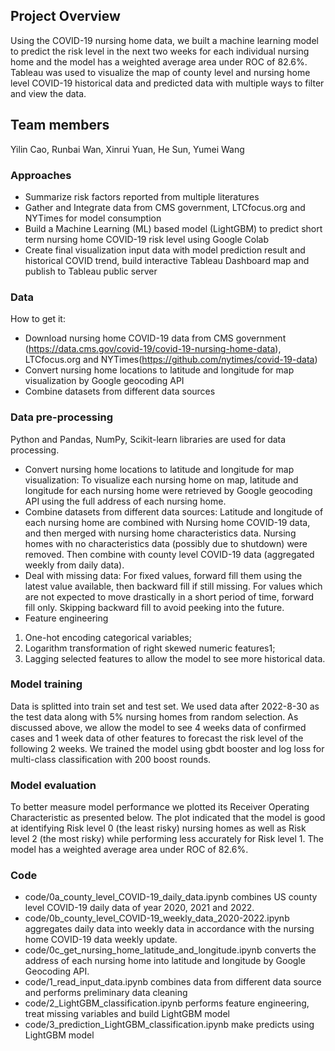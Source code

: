 ## Project Overview

Using the COVID-19 nursing home data, we built a machine learning model to predict the risk level in the next two weeks for each individual nursing home and the model has a weighted average area under ROC of 82.6%. Tableau was used to visualize the map of county level and nursing home level COVID-19 historical data and predicted data with multiple ways to filter and view the data.

## Team members
Yilin Cao, Runbai Wan, Xinrui Yuan, He Sun, Yumei Wang

### Approaches

- Summarize risk factors reported from multiple literatures
- Gather and Integrate data from CMS government, LTCfocus.org and NYTimes for model consumption
- Build a Machine Learning (ML) based model (LightGBM) to predict short term nursing home COVID-19 risk level using Google Colab
- Create final visualization input data with model prediction result and historical COVID trend, build interactive Tableau Dashboard map and publish to Tableau public server

### Data

How to get it:
- Download nursing home COVID-19 data from CMS government (https://data.cms.gov/covid-19/covid-19-nursing-home-data), LTCfocus.org and NYTimes(https://github.com/nytimes/covid-19-data)
- Convert nursing home locations to latitude and longitude for map visualization by Google geocoding API
- Combine datasets from different data sources

### Data pre-processing

Python and Pandas, NumPy, Scikit-learn libraries are used for data processing.

- Convert nursing home locations to latitude and longitude for map visualization:
To visualize each nursing home on map, latitude and longitude for each nursing home were retrieved by Google geocoding API using the full address of each nursing home.
- Combine datasets from different data sources:
Latitude and longitude of each nursing home are combined with Nursing home COVID-19 data, and then merged with nursing home characteristics data. Nursing homes with no characteristics data (possibly due to shutdown) were removed. Then combine with county level COVID-19 data (aggregated weekly from daily data).
- Deal with missing data:
For fixed values, forward fill them using the latest value available, then backward fill if still missing.
For values which are not expected to move drastically in a short period of time, forward fill only.
Skipping backward fill to avoid peeking into the future.
- Feature engineering
1) One-hot encoding categorical variables; 
2) Logarithm transformation of right skewed numeric features1; 
3) Lagging selected features to allow the model to see more historical data.

### Model training

Data is splitted into train set and test set. We used data after 2022-8-30 as the test data along with 5% nursing homes from random selection. As discussed above, we allow the model to see 4 weeks data of confirmed cases and 1 week data of other features to forecast the risk level of the following 2 weeks. We trained the model using gbdt booster and log loss for multi-class classification with 200 boost rounds.

### Model evaluation

To better measure model performance we plotted its Receiver Operating Characteristic as presented below. The plot indicated that the model is good at identifying Risk level 0 (the least risky) nursing homes as well as Risk level 2 (the most risky) while performing less accurately for Risk level 1. The model has a weighted average area under ROC of 82.6%.

### Code

- code/0a_county_level_COVID-19_daily_data.ipynb combines US county level COVID-19 daily data of year 2020, 2021 and 2022.
- code/0b_county_level_COVID-19_weekly_data_2020-2022.ipynb aggregates daily data into weekly data in accordance with the nursing home COVID-19 data weekly update.
- code/0c_get_nursing_home_latitude_and_longitude.ipynb converts the address of each nursing home into latitude and longitude by Google Geocoding API.
- code/1_read_input_data.ipynb combines data from different data source and performs preliminary data cleaning
- code/2_LightGBM_classification.ipynb performs feature engineering, treat missing variables and build LightGBM model
- code/3_prediction_LightGBM_classification.ipynb make predicts using LightGBM model 

